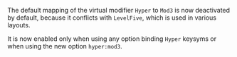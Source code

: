 The default mapping of the virtual modifier `Hyper` to `Mod3` is now deactivated
by default, because it conflicts with `LevelFive`, which is used in various layouts.

It is now enabled only when using any option binding `Hyper` keysyms or when
using the new option `hyper:mod3`.
